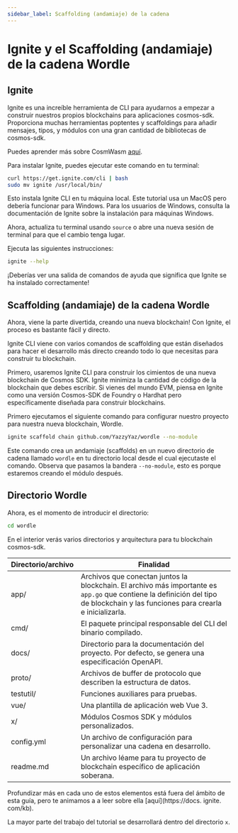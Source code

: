 ```yaml
---
sidebar_label: Scaffolding (andamiaje) de la cadena
---
```


# Ignite y el Scaffolding (andamiaje) de la cadena Wordle
<!-- markdownlint-disable MD013 -->

## Ignite

Ignite es una increíble herramienta de CLI para ayudarnos a empezar a construir nuestros propios blockchains para aplicaciones cosmos-sdk. Proporciona muchas herramientas poptentes y scaffoldings para añadir mensajes, tipos, y módulos con una gran cantidad de bibliotecas de cosmos-sdk.

Puedes aprender más sobre CosmWasm [aquí](https://docs.ignite.com/).

Para instalar Ignite, puedes ejecutar este comando en tu terminal:

```sh
curl https://get.ignite.com/cli | bash
sudo mv ignite /usr/local/bin/
```

Esto instala Ignite CLI en tu máquina local. Este tutorial usa un MacOS pero debería funcionar para Windows. Para los usuarios de Windows, consulta la documentación de Ignite sobre la instalación para máquinas Windows.

Ahora, actualiza tu terminal usando `source` o abre una nueva sesión de terminal para que el cambio tenga lugar.

Ejecuta las siguientes instrucciones:

```sh
ignite --help
```

¡Deberías ver una salida de comandos de ayuda que significa que Ignite se ha instalado correctamente!

## Scaffolding (andamiaje) de la cadena Wordle

Ahora, viene la parte divertida, creando una nueva blockchain! Con Ignite, el proceso es bastante fácil y directo.

Ignite CLI viene con varios comandos de scaffolding que están diseñados para hacer el desarrollo más directo creando todo lo que necesitas para construir tu blockchain.

Primero, usaremos Ignite CLI para construir los cimientos de una nueva blockchain de Cosmos SDK. Ignite minimiza la cantidad de código de la blockchain que debes escribir. Si vienes del mundo EVM, piensa en Ignite como una versión Cosmos-SDK de Foundry o Hardhat pero específicamente diseñada para construir blockchains.

Primero ejecutamos el siguiente comando para configurar nuestro proyecto para nuestra nueva blockchain, Wordle.

```sh
ignite scaffold chain github.com/YazzyYaz/wordle --no-module
```

Este comando crea un andamiaje (scaffolds) en un nuevo directorio de cadena llamado `wordle` en tu directorio local desde el cual ejecutaste el comando. Observa que pasamos la bandera `--no-module`, esto es porque estaremos creando el módulo después.

## Directorio Wordle

Ahora, es el momento de introducir el directorio:

```sh
cd wordle
```

En el interior verás varios directorios y arquitectura para tu blockchain cosmos-sdk.

| Directorio/archivo | Finalidad                                                                                                                                                                         |
| ------------------ | --------------------------------------------------------------------------------------------------------------------------------------------------------------------------------- |
| app/               | Archivos que conectan juntos la blockchain. El archivo más importante es `app.go` que contiene la definición del tipo de blockchain y las funciones para crearla e inicializarla. |
| cmd/               | El paquete principal responsable del CLI del binario compilado.                                                                                                                   |
| docs/              | Directorio para la documentación del proyecto. Por defecto, se genera una especificación OpenAPI.                                                                                 |
| proto/             | Archivos de buffer de protocolo que describen la estructura de datos.                                                                                                             |
| testutil/          | Funciones auxiliares para pruebas.                                                                                                                                                |
| vue/               | Una plantilla de aplicación web Vue 3.                                                                                                                                            |
| x/                 | Módulos Cosmos SDK y módulos personalizados.                                                                                                                                      |
| config.yml         | Un archivo de configuración para personalizar una cadena en desarrollo.                                                                                                           |
| readme.md          | Un archivo léame para tu proyecto de blockchain específico de aplicación soberana.                                                                                                |

Profundizar más en cada uno de estos elementos está fuera del ámbito de esta guía, pero te animamos a a leer sobre ella [aquí](https://docs. ignite. com/kb).

La mayor parte del trabajo del tutorial se desarrollará dentro del directorio `x`.
